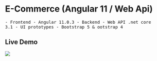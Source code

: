 # E-Commerce (Angular 11 / Web Api)
<kbd>
  - Frontend - Angular 11.0.3
  - Backend - Web API .net core 3.1
  - UI prototypes - Bootstrap 5 & ootstrap 4
</kbd>

## Live Demo
![](https://github.com/mervbayrak/ecommerce-angular-webapi/blob/main/Angular/PurpleShopping/src/assets/img/PurpleShopping.gif)
